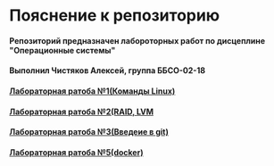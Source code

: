 # Пояснение к репозиторию
#### Репозиторий предназначен лабороторных работ по дисцеплине "Операционные системы"
#### Выполнил Чистяков Алексей, группа ББСО-02-18
#### [Лабораторная ратоба №1(Команды Linux)](https://github.com/nebantepermanentnopls/OSLabReports/tree/master/lab1)
#### [Лабораторная ратоба №2(RAID, LVM](https://github.com/nebantepermanentnopls/OSLabReports/tree/master/lab2)
#### [Лабораторная ратоба №3(Введеие в git)](https://github.com/nebantepermanentnopls/OSLabReports/tree/master/lab3)
#### [Лабораторная ратоба №5(docker)](https://github.com/nebantepermanentnopls/OSLabReports/tree/master/lab5)
